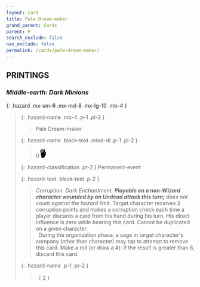 ```yaml
---
layout: card
title: Pale Dream-maker
grand_parent: Cards
parent: P
search_exclude: false
nav_exclude: false
permalink: /cards/pale-dream-maker/
---
```


## PRINTINGS


### _Middle-earth: Dark Minions_

{: .hazard .mx-sm-6 .mx-md-8 .mx-lg-10 .mb-4 }
> {: .hazard-name .mb-4 .p-1 .pl-2 }
> > <div class="hazard-mp"></div>
> > <div class="card-name">Pale Dream-maker</div>
>
> {: .hazard-name .black-text .mind-di .p-1 .pl-2 }
> > 0![](/assets/images/di.svg)
>
> {: .hazard-classification .pr-2 }
> Permanent-event
>
> {: .hazard-text .black-text .p-2 }
> > _Corruption._ _Dark Enchantment._ ***Playable on a non-Wizard character wounded by an Undead attack this turn;*** _does not count against the hazard limit_. Target character receives 2 corruption points and makes a corruption check each time a player discards a card from his hand during his turn. His direct influence is zero while bearing this card. Cannot be duplicated on a given character. <br>&ensp;During the organization phase, a sage in target character's company (other than character) may tap to attempt to remove this card. Make a roll (or draw a #): if the result is greater than 6, discard this card.  
>
> {: .hazard-name .p-1 .pr-2 }
> > <div class="card-shield"></div>
> > <div class="card-corruption-white">〔 2 〕</div>
